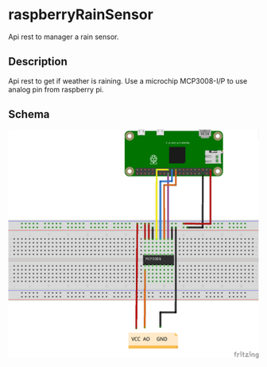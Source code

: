 # raspberryRainSensor
Api rest to manager a rain sensor.

## Description
Api rest to get if weather is raining.
Use a microchip MCP3008-I/P to use analog pin from raspberry pi.

## Schema
![Schema](./doc/rainSensor_bb.png)

